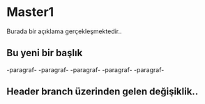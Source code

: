 # Master1
Burada bir açıklama gerçekleşmektedir..
## Bu yeni bir başlık
-paragraf-
-paragraf-
-paragraf-
-paragraf-
-paragraf-

## Header branch üzerinden gelen değişiklik..